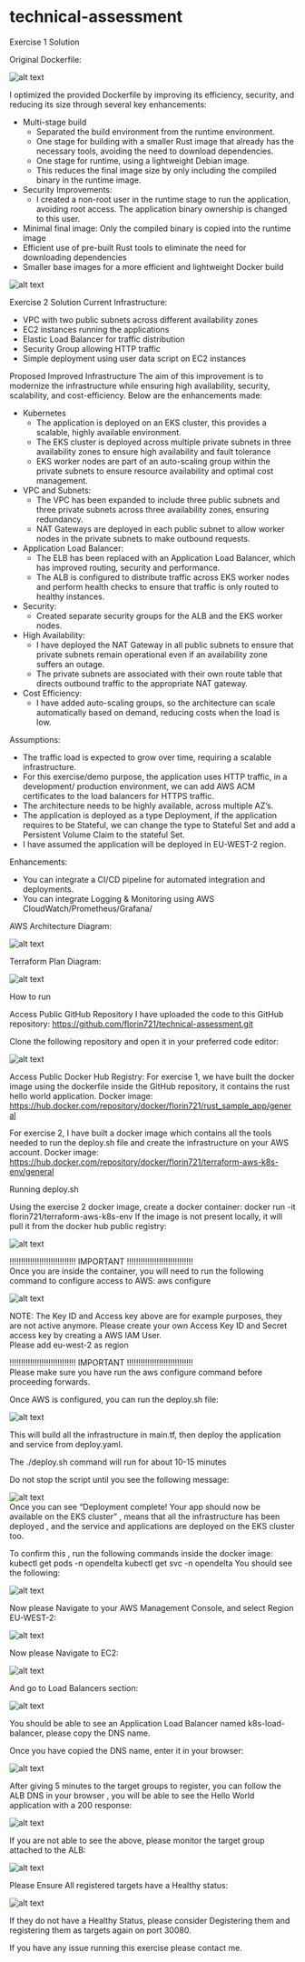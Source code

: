 # technical-assessment

Exercise 1 Solution

Original Dockerfile:

![alt text](image.png)    <br>



I optimized the provided Dockerfile by improving its efficiency, security, and reducing its size through several key enhancements:

- Multi-stage build 
  - Separated the build environment from the runtime environment.
  - One stage for building with a smaller Rust image that already has the necessary tools, avoiding the need to download dependencies.
  - One stage for runtime, using a lightweight Debian image.
  - This reduces the final image size by only including the compiled binary in the runtime image.
- Security Improvements:
  - I created a non-root user in the runtime stage to run the application, avoiding root access. The application binary ownership is changed to this user.
- Minimal final image: Only the compiled binary is copied into the runtime image 
- Efficient use of pre-built Rust tools to eliminate the need for downloading dependencies
- Smaller base images for a more efficient and lightweight Docker build

![alt text](image-1.png)    <br>


Exercise 2 Solution
Current Infrastructure:
- VPC with two public subnets across different availability zones 
- EC2 instances running the applications 
- Elastic Load Balancer for traffic distribution 
- Security Group allowing HTTP traffic 
- Simple deployment using user data script on EC2 instances

Proposed Improved Infrastructure
The aim of this improvement is to modernize the infrastructure while ensuring high availability, security, scalability, and cost-efficiency. Below are the enhancements made:
- Kubernetes
  - The application is deployed on an EKS cluster, this provides a scalable, highly available environment.
  - The EKS cluster is deployed across multiple private subnets in three availability zones to ensure high availability and fault tolerance
  - EKS worker nodes are part of an auto-scaling group within the private subnets to ensure resource availability and optimal cost management.
- VPC and Subnets:
  - The VPC has been expanded to include three public subnets and three private subnets across three availability zones, ensuring redundancy.
  - NAT Gateways are deployed in each public subnet to allow worker nodes in the private subnets to make outbound requests.
- Application Load Balancer:
  - The ELB has been replaced with an Application Load Balancer, which has improved routing, security and performance.
  - The ALB is configured to distribute traffic across EKS worker nodes and perform health checks to ensure that traffic is only routed to healthy instances.
- Security:
  - Created separate security groups for the ALB and the EKS worker nodes.
- High Availability:
  - I have deployed the NAT Gateway in all public subnets to ensure that private subnets remain operational even if an availability zone suffers an outage.
  - The private subnets are associated with their own route table that directs outbound traffic to the appropriate NAT gateway.
- Cost Efficiency:
  - I have added auto-scaling groups, so the architecture can scale automatically based on demand, reducing costs when the load is low.

Assumptions:
- The traffic load is expected to grow over time, requiring a scalable infrastructure.
- For this exercise/demo purpose, the application uses HTTP traffic, in a development/ production environment, we can add AWS ACM certificates to the load balancers for HTTPS traffic.
- The architecture needs to be highly available, across multiple AZ’s.
- The application is deployed as a type Deployment, if the application requires to be Stateful, we can change the type to Stateful Set and add a Persistent Volume Claim to the stateful Set.
- I have assumed the application will be deployed in EU-WEST-2 region.

Enhancements:
- You can integrate a CI/CD pipeline for automated integration and deployments.
- You can integrate Logging & Monitoring using AWS CloudWatch/Prometheus/Grafana/

AWS Architecture Diagram:

![alt text](image-2.png)    <br>

Terraform Plan Diagram: 
 
![alt text](image-3.png)    <br>








How to run 

Access Public GitHub Repository
I have uploaded the code to this GitHub repository:
https://github.com/florin721/technical-assessment.git

Clone the following repository and open it in your preferred code editor:

![alt text](image-4.png)    <br>
 
Access Public Docker Hub Registry:
For exercise 1, we have built the docker image using the dockerfile inside the GitHub repository, it contains the rust hello world application. Docker image:
https://hub.docker.com/repository/docker/florin721/rust_sample_app/general

For exercise 2, I have built a docker image which contains all the tools needed to run the deploy.sh file and create the infrastructure on your AWS account. Docker image:
https://hub.docker.com/repository/docker/florin721/terraform-aws-k8s-env/general

Running deploy.sh 

Using the exercise 2 docker image, create a docker container:
docker run -it florin721/terraform-aws-k8s-env
If the image is not present locally, it will pull it from the docker hub public registry:

![alt text](image-5.png)    <br>
 

!!!!!!!!!!!!!!!!!!!!!!!!!!!!!                            IMPORTANT                                   !!!!!!!!!!!!!!!!!!!!!!!!!!!!! <br>
Once you are inside the container, you will need to run the following command to configure access to AWS: 
aws configure

![alt text](image-6.png)    <br>
 
NOTE: The Key ID and Access key above are for example purposes, they are not active anymore. Please create your own Access Key ID and Secret access key by creating a AWS IAM User. <br>
Please add eu-west-2 as region <br>

!!!!!!!!!!!!!!!!!!!!!!!!!!!!!                            IMPORTANT                                   !!!!!!!!!!!!!!!!!!!!!!!!!!!!! <br>
Please make sure you have run the aws configure command before proceeding forwards.

Once AWS is configured, you can run the deploy.sh file: 

![alt text](image-7.png)    <br>
 
This will build all the infrastructure in main.tf, then deploy the application and service from deploy.yaml.

The ./deploy.sh command will run for about 10-15 minutes

Do not stop the script until you see the following message:  

![alt text](image-8.png)    <br>
Once you can see “Deployment complete! Your app should now be available on the EKS cluster” , means that all the infrastructure has been deployed , and the service and applications are deployed on the EKS cluster too.

To confirm this , run the following commands inside the docker image:
kubectl get pods -n opendelta
kubectl get svc -n opendelta
You should see the following:

![alt text](image-9.png)    <br>
 

Now please Navigate to your AWS Management Console, and select Region EU-WEST-2:

 ![alt text](image-10.png)    <br>

Now please Navigate to EC2:  

![alt text](image-11.png)    <br>

And go to Load Balancers section:

![alt text](image-12.png)    <br>

 You should be able to see an Application Load Balancer named k8s-load-balancer, please copy the DNS name.

Once you have copied the DNS name, enter it in your browser: 

![alt text](image-13.png)    <br>

After giving 5 minutes to the target groups to register, you can follow the ALB DNS in your browser ,  you will be able to see the Hello World application with a 200 response:

![alt text](image-14.png)    <br>
 

If you are not able to see the above, please monitor the target group attached to the ALB:

![alt text](image-15.png)    <br>
 

Please Ensure All registered targets have a Healthy status:  

![alt text](image-16.png)    <br>

If they do not have a Healthy Status, please consider Degistering them and registering them as targets again on port 30080.





If you have any issue running this exercise please contact me.


